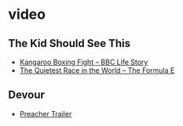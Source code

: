 # video

## The Kid Should See This
- [Kangaroo Boxing Fight – BBC Life Story](http://thekidshouldseethis.com/post/kangaroo-boxing-fight-bbcs-life-story)
- [The Quietest Race in the World – The Formula E](http://thekidshouldseethis.com/post/the-quietest-race-in-the-world-the-formula-e)

## Devour
- [Preacher Trailer](http://devour.com/video/preacher-trailer/)



